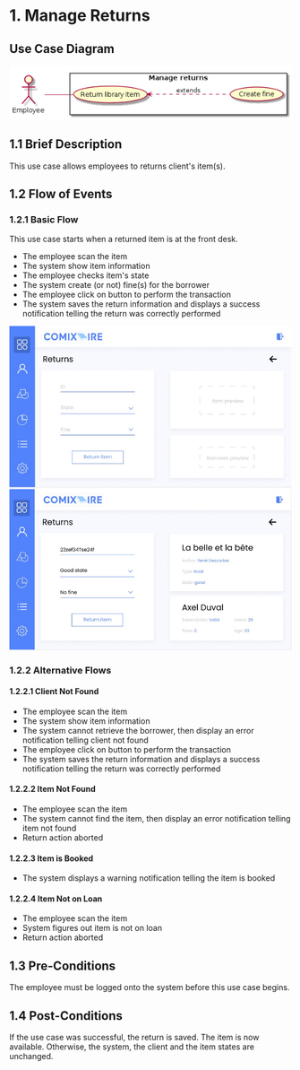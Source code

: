 # 1. Manage Returns

## Use Case Diagram

![Use Case Diagram](./return.png)

## 1.1 Brief Description

This use case allows employees to returns client's item(s).

## 1.2 Flow of Events

### 1.2.1 Basic Flow

This use case starts when a returned item is at the front desk.

* The employee scan the item
* The system show item information
* The employee checks item's state
* The system create (or not) fine(s) for the borrower
* The employee click on button to perform the transaction
* The system saves the return information and displays a success notification telling the return was correctly performed

![Page displaying input for item id](./Returns1.jpg)
![Page displaying item, borrower information and return inputs](./Returns2.jpg)

### 1.2.2 Alternative Flows

#### 1.2.2.1 Client Not Found

* The employee scan the item
* The system show item information
* The system cannot retrieve the borrower, then display an error notification telling client not found
* The employee click on button to perform the transaction
* The system saves the return information and displays a success notification telling the return was correctly performed

#### 1.2.2.2 Item Not Found

* The employee scan the item
* The system cannot find the item, then display an error notification telling item not found
* Return action aborted

#### 1.2.2.3 Item is Booked

* The system displays a warning notification telling the item is booked

#### 1.2.2.4 Item Not on Loan

* The employee scan the item
* System figures out item is not on loan
* Return action aborted

## 1.3 Pre-Conditions

The employee must be logged onto the system before this use case begins.

## 1.4 Post-Conditions

If the use case was successful, the return is saved. The item is now available. Otherwise, the
system, the client and the item states are unchanged.

